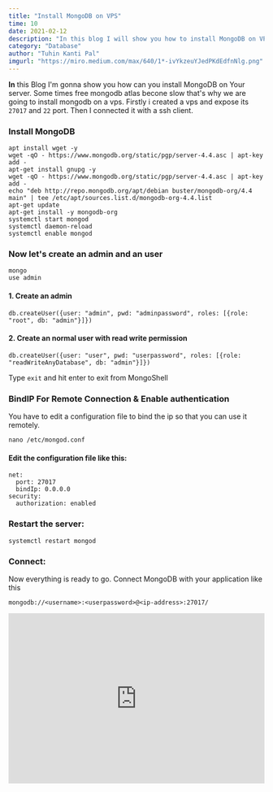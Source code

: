 ```yaml
---
title: "Install MongoDB on VPS"
time: 10
date: 2021-02-12
description: "In this blog I will show you how to install MongoDB on VPS, I will use GCP's Server and install MongoDB on it, also will allow remote connections"
category: "Database"
author: "Tuhin Kanti Pal"
imgurl: "https://miro.medium.com/max/640/1*-ivYkzeuYJedPKdEdfnNlg.png"
---
```


**In** this Blog I'm gonna show you how can you install MongoDB on Your server. Some times free mongodb atlas becone slow that's why we are going to install mongodb on a vps. Firstly i created a vps and expose its `27017` and `22` port. Then I connected it with a ssh client.

### Install MongoDB
```shell
apt install wget -y 
wget -qO - https://www.mongodb.org/static/pgp/server-4.4.asc | apt-key add -
apt-get install gnupg -y
wget -qO - https://www.mongodb.org/static/pgp/server-4.4.asc | apt-key add -
echo "deb http://repo.mongodb.org/apt/debian buster/mongodb-org/4.4 main" | tee /etc/apt/sources.list.d/mongodb-org-4.4.list
apt-get update
apt-get install -y mongodb-org
systemctl start mongod
systemctl daemon-reload
systemctl enable mongod
```

### Now let's create an admin and an user
```shell
mongo
use admin
```

#### 1. Create an admin
```shell
db.createUser({user: "admin", pwd: "adminpassword", roles: [{role: "root", db: "admin"}]})
```

#### 2. Create an normal user with read write permission
```shell
db.createUser({user: "user", pwd: "userpassword", roles: [{role: "readWriteAnyDatabase", db: "admin"}]})
```
Type `exit` and hit enter to exit from MongoShell

### BindIP For Remote Connection & Enable authentication
You have to edit a configuration file to bind the ip so that you can use it remotely.
```shell
nano /etc/mongod.conf
```

#### Edit the configuration file like this:
```shell
net:
  port: 27017
  bindIp: 0.0.0.0
security:
  authorization: enabled
```
### Restart the server:
```shell
systemctl restart mongod
```

### Connect:
Now everything is ready to go. Connect MongoDB with your application like this
```
mongodb://<username>:<userpassword>@<ip-address>:27017/
```

<iframe width="100%" height="335" src="https://www.youtube.com/embed/nZ3UVz89dXg" frameborder="0" allow="accelerometer; autoplay; clipboard-write; encrypted-media; gyroscope; picture-in-picture" allowfullscreen></iframe>